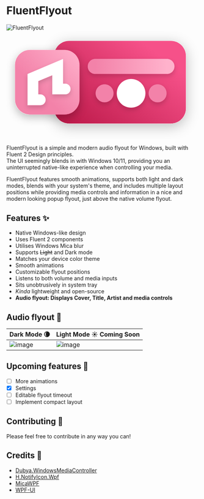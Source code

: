 # FluentFlyout  
![FluentFlyout](https://github.com/user-attachments/assets/0ca6d456-4f93-4988-a70b-db3b2106326c)<svg width="537" height="302" viewBox="0 0 537 302" fill="none" xmlns="http://www.w3.org/2000/svg">
<g filter="url(#filter0_d_11_11)">
<path d="M459 258H175C151.804 258 133 239.196 133 216V70C133 46.804 151.804 28 175 28H459C482.196 28 501 46.804 501 70V216C501 239.196 482.196 258 459 258Z" fill="url(#paint0_linear_11_11)"/>
</g>
<g filter="url(#filter1_d_11_11)">
<path d="M162 233H66C42.804 233 24 214.196 24 191V95C24 71.804 42.804 53 66 53H162C185.196 53 204 71.804 204 95V191C204 214.196 185.196 233 162 233Z" fill="url(#paint1_linear_11_11)"/>
</g>
<g filter="url(#filter2_d_11_11)">
<path fill-rule="evenodd" clip-rule="evenodd" d="M227 99C227 87.402 236.402 78 248 78H448C459.598 78 469 87.402 469 99C469 110.598 459.598 120 448 120H248C236.402 120 227 110.598 227 99Z" fill="url(#paint2_linear_11_11)"/>
</g>
<g filter="url(#filter3_d_11_11)">
<path d="M388 174C388 196.091 370.091 214 348 214C325.909 214 308 196.091 308 174C308 151.909 325.909 134 348 134C370.091 134 388 151.909 388 174Z" fill="white"/>
</g>
<g filter="url(#filter4_d_11_11)">
<path d="M299 174C299 187.807 287.807 199 274 199C260.193 199 249 187.807 249 174C249 160.193 260.193 149 274 149C287.807 149 299 160.193 299 174Z" fill="#F382A9"/>
</g>
<g filter="url(#filter5_d_11_11)">
<path d="M447 174C447 187.807 435.807 199 422 199C408.193 199 397 187.807 397 174C397 160.193 408.193 149 422 149C435.807 149 447 160.193 447 174Z" fill="#F382A9"/>
</g>
<g filter="url(#filter6_d_11_11)">
<path fill-rule="evenodd" clip-rule="evenodd" d="M158 78.4247V147H164C172.284 147 179 153.716 179 162C179 170.284 172.284 177 164 177H128V123.575L89 139.967V177H94.5C102.784 177 109.5 183.716 109.5 192C109.5 200.284 102.784 207 94.5 207H59V120.033L158 78.4247Z" fill="white"/>
</g>
<defs>
<filter id="filter0_d_11_11" x="97" y="0" width="440" height="302" filterUnits="userSpaceOnUse" color-interpolation-filters="sRGB">
<feFlood flood-opacity="0" result="BackgroundImageFix"/>
<feColorMatrix in="SourceAlpha" type="matrix" values="0 0 0 0 0 0 0 0 0 0 0 0 0 0 0 0 0 0 127 0" result="hardAlpha"/>
<feOffset dy="8"/>
<feGaussianBlur stdDeviation="18"/>
<feComposite in2="hardAlpha" operator="out"/>
<feColorMatrix type="matrix" values="0 0 0 0 0 0 0 0 0 0 0 0 0 0 0 0 0 0 0.25 0"/>
<feBlend mode="normal" in2="BackgroundImageFix" result="effect1_dropShadow_11_11"/>
<feBlend mode="normal" in="SourceGraphic" in2="effect1_dropShadow_11_11" result="shape"/>
</filter>
<filter id="filter1_d_11_11" x="0" y="37" width="228" height="228" filterUnits="userSpaceOnUse" color-interpolation-filters="sRGB">
<feFlood flood-opacity="0" result="BackgroundImageFix"/>
<feColorMatrix in="SourceAlpha" type="matrix" values="0 0 0 0 0 0 0 0 0 0 0 0 0 0 0 0 0 0 127 0" result="hardAlpha"/>
<feOffset dy="8"/>
<feGaussianBlur stdDeviation="12"/>
<feComposite in2="hardAlpha" operator="out"/>
<feColorMatrix type="matrix" values="0 0 0 0 0 0 0 0 0 0 0 0 0 0 0 0 0 0 0.25 0"/>
<feBlend mode="normal" in2="BackgroundImageFix" result="effect1_dropShadow_11_11"/>
<feBlend mode="normal" in="SourceGraphic" in2="effect1_dropShadow_11_11" result="shape"/>
</filter>
<filter id="filter2_d_11_11" x="215" y="72" width="266" height="66" filterUnits="userSpaceOnUse" color-interpolation-filters="sRGB">
<feFlood flood-opacity="0" result="BackgroundImageFix"/>
<feColorMatrix in="SourceAlpha" type="matrix" values="0 0 0 0 0 0 0 0 0 0 0 0 0 0 0 0 0 0 127 0" result="hardAlpha"/>
<feOffset dy="6"/>
<feGaussianBlur stdDeviation="6"/>
<feComposite in2="hardAlpha" operator="out"/>
<feColorMatrix type="matrix" values="0 0 0 0 0 0 0 0 0 0 0 0 0 0 0 0 0 0 0.15 0"/>
<feBlend mode="normal" in2="BackgroundImageFix" result="effect1_dropShadow_11_11"/>
<feBlend mode="normal" in="SourceGraphic" in2="effect1_dropShadow_11_11" result="shape"/>
</filter>
<filter id="filter3_d_11_11" x="296" y="128" width="104" height="104" filterUnits="userSpaceOnUse" color-interpolation-filters="sRGB">
<feFlood flood-opacity="0" result="BackgroundImageFix"/>
<feColorMatrix in="SourceAlpha" type="matrix" values="0 0 0 0 0 0 0 0 0 0 0 0 0 0 0 0 0 0 127 0" result="hardAlpha"/>
<feOffset dy="6"/>
<feGaussianBlur stdDeviation="6"/>
<feComposite in2="hardAlpha" operator="out"/>
<feColorMatrix type="matrix" values="0 0 0 0 0 0 0 0 0 0 0 0 0 0 0 0 0 0 0.15 0"/>
<feBlend mode="normal" in2="BackgroundImageFix" result="effect1_dropShadow_11_11"/>
<feBlend mode="normal" in="SourceGraphic" in2="effect1_dropShadow_11_11" result="shape"/>
</filter>
<filter id="filter4_d_11_11" x="237" y="143" width="74" height="74" filterUnits="userSpaceOnUse" color-interpolation-filters="sRGB">
<feFlood flood-opacity="0" result="BackgroundImageFix"/>
<feColorMatrix in="SourceAlpha" type="matrix" values="0 0 0 0 0 0 0 0 0 0 0 0 0 0 0 0 0 0 127 0" result="hardAlpha"/>
<feOffset dy="6"/>
<feGaussianBlur stdDeviation="6"/>
<feComposite in2="hardAlpha" operator="out"/>
<feColorMatrix type="matrix" values="0 0 0 0 0 0 0 0 0 0 0 0 0 0 0 0 0 0 0.15 0"/>
<feBlend mode="normal" in2="BackgroundImageFix" result="effect1_dropShadow_11_11"/>
<feBlend mode="normal" in="SourceGraphic" in2="effect1_dropShadow_11_11" result="shape"/>
</filter>
<filter id="filter5_d_11_11" x="385" y="143" width="74" height="74" filterUnits="userSpaceOnUse" color-interpolation-filters="sRGB">
<feFlood flood-opacity="0" result="BackgroundImageFix"/>
<feColorMatrix in="SourceAlpha" type="matrix" values="0 0 0 0 0 0 0 0 0 0 0 0 0 0 0 0 0 0 127 0" result="hardAlpha"/>
<feOffset dy="6"/>
<feGaussianBlur stdDeviation="6"/>
<feComposite in2="hardAlpha" operator="out"/>
<feColorMatrix type="matrix" values="0 0 0 0 0 0 0 0 0 0 0 0 0 0 0 0 0 0 0.15 0"/>
<feBlend mode="normal" in2="BackgroundImageFix" result="effect1_dropShadow_11_11"/>
<feBlend mode="normal" in="SourceGraphic" in2="effect1_dropShadow_11_11" result="shape"/>
</filter>
<filter id="filter6_d_11_11" x="47" y="72.4247" width="144" height="152.575" filterUnits="userSpaceOnUse" color-interpolation-filters="sRGB">
<feFlood flood-opacity="0" result="BackgroundImageFix"/>
<feColorMatrix in="SourceAlpha" type="matrix" values="0 0 0 0 0 0 0 0 0 0 0 0 0 0 0 0 0 0 127 0" result="hardAlpha"/>
<feOffset dy="6"/>
<feGaussianBlur stdDeviation="6"/>
<feComposite in2="hardAlpha" operator="out"/>
<feColorMatrix type="matrix" values="0 0 0 0 0 0 0 0 0 0 0 0 0 0 0 0 0 0 0.15 0"/>
<feBlend mode="normal" in2="BackgroundImageFix" result="effect1_dropShadow_11_11"/>
<feBlend mode="normal" in="SourceGraphic" in2="effect1_dropShadow_11_11" result="shape"/>
</filter>
<linearGradient id="paint0_linear_11_11" x1="375" y1="28" x2="183.997" y2="278.226" gradientUnits="userSpaceOnUse">
<stop stop-color="#F65189"/>
<stop offset="1" stop-color="#BC1949"/>
</linearGradient>
<linearGradient id="paint1_linear_11_11" x1="204" y1="53" x2="24" y2="233" gradientUnits="userSpaceOnUse">
<stop stop-color="#FFB2CC"/>
<stop offset="0.63" stop-color="#F382A9"/>
</linearGradient>
<linearGradient id="paint2_linear_11_11" x1="248" y1="99.5" x2="448" y2="99.5" gradientUnits="userSpaceOnUse">
<stop stop-color="#F382A9"/>
<stop offset="1" stop-color="#FFB2CC"/>
</linearGradient>
</defs>
</svg>


FluentFlyout is a simple and modern audio flyout for Windows, built with Fluent 2 Design principles.  
The UI seemingly blends in with Windows 10/11, providing you an uninterrupted native-like experience when controlling your media.  

FluentFlyout features smooth animations, supports both light and dark modes, blends with your system's theme, and includes multiple layout positions while providing media controls and information in a nice and modern looking popup flyout, just above the native volume flyout.

## Features ✨
- Native Windows-like design
- Uses Fluent 2 components
- Utilises Windows Mica blur
- Supports ~~Light~~ and Dark mode
- Matches your device color theme
- Smooth animations
- Customizable flyout positions
- Listens to both volume and media inputs
- Sits unobtrusively in system tray
- _Kinda_ lightweight and open-source
- **Audio flyout: Displays Cover, Title, Artist and media controls**  

## Audio flyout 🎵
| Dark Mode 🌘 | Light Mode ☀️ Coming Soon |
| ------------- | ------------- |
| ![image](https://github.com/user-attachments/assets/418a308c-8434-4cdf-acb9-5ab83b70965f) | ![image](https://github.com/user-attachments/assets/e86b7ff5-be6f-4fd8-b059-48605165c31d)|

## Upcoming features 📝
- [ ] More animations
- [x] Settings
- [ ] Editable flyout timeout
- [ ] Implement compact layout

## Contributing 💖
Please feel free to contribute in any way you can!

## Credits 🙌
- [Dubya.WindowsMediaController](https://github.com/DubyaDude/WindowsMediaController)
- [H.NotifyIcon.Wpf](https://github.com/HavenDV/H.NotifyIcon)
- [MicaWPF](https://github.com/Simnico99/MicaWPF)
- [WPF-UI](https://github.com/lepoco/wpfui)
